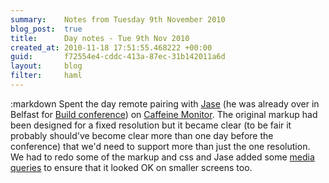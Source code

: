 ```yaml
---
summary:    Notes from Tuesday 9th November 2010
blog_post:  true
title:      Day notes - Tue 9th Nov 2010
created_at: 2010-11-18 17:51:55.468222 +00:00
guid:       f72554e4-cddc-413a-87ec-31b142011a6d
layout:     blog
filter:     haml
---
```

:markdown
  Spent the day remote pairing with [Jase](http://jasoncale.com/) (he was already over in Belfast for [Build conference](http://buildconf.com/)) on [Caffeine Monitor](http://cm.buildconf.com/).  The original markup had been designed for a fixed resolution but it became clear (to be fair it probably should've become clear more than one day before the conference) that we'd need to support more than just the one resolution.  We had to redo some of the markup and css and Jase added some [media queries](http://www.w3.org/TR/css3-mediaqueries/) to ensure that it looked OK on smaller screens too.
